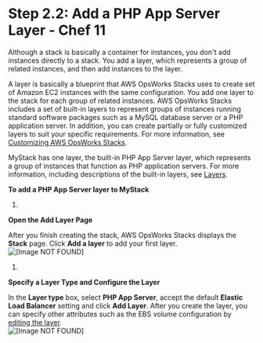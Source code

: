 # Step 2\.2: Add a PHP App Server Layer \- Chef 11<a name="gettingstarted-simple-layer"></a>

Although a stack is basically a container for instances, you don't add instances directly to a stack\. You add a layer, which represents a group of related instances, and then add instances to the layer\.

A layer is basically a blueprint that AWS OpsWorks Stacks uses to create set of Amazon EC2 instances with the same configuration\. You add one layer to the stack for each group of related instances\. AWS OpsWorks Stacks includes a set of built\-in layers to represent groups of instances running standard software packages such as a MySQL database server or a PHP application server\. In addition, you can create partially or fully customized layers to suit your specific requirements\. For more information, see [Customizing AWS OpsWorks Stacks](customizing.md)\.

MyStack has one layer, the built\-in PHP App Server layer, which represents a group of instances that function as PHP application servers\. For more information, including descriptions of the built\-in layers, see [Layers](workinglayers.md)\.

**To add a PHP App Server layer to MyStack**

1. 

**Open the Add Layer Page**

   After you finish creating the stack, AWS OpsWorks Stacks displays the **Stack** page\. Click **Add a layer** to add your first layer\.  
![\[Image NOT FOUND\]](http://docs.aws.amazon.com/opsworks/latest/userguide/images/gs2a.png)

1. 

**Specify a Layer Type and Configure the Layer**

   In the **Layer type** box, select **PHP App Server**, accept the default **Elastic Load Balancer** setting and click **Add Layer**\. After you create the layer, you can specify other attributes such as the EBS volume configuration by [editing the layer](workinglayers-basics-edit.md)\.  
![\[Image NOT FOUND\]](http://docs.aws.amazon.com/opsworks/latest/userguide/images/gs3.png)